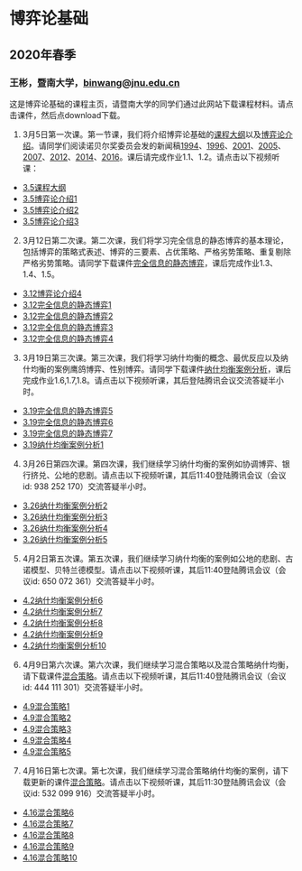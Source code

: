 # 博弈论基础
## 2020年春季
### 王彬，暨南大学，binwang@jnu.edu.cn
这是博弈论基础的课程主页，请暨南大学的同学们通过此网站下载课程材料。请点击课件，然后点download下载。
1. 3月5日第一次课。第一节课，我们将介绍博弈论基础的[课程大纲](https://github.com/binwangwork/gameTheory/blob/master/%E6%95%99%E5%AD%A6%E5%A4%A7%E7%BA%B2.pdf)以及[博弈论介绍](https://github.com/binwangwork/gameTheory/blob/master/%E5%85%88%E5%AF%BC%E8%AF%BE%20%E5%8D%9A%E5%BC%88%E8%AE%BA%E7%AE%80%E4%BB%8B.pdf)。请同学们阅读诺贝尔奖委员会发的新闻稿[1994](	https://www.nobelprize.org/prizes/economic-sciences/1994/summary/)、[1996](https://www.nobelprize.org/prizes/economic-sciences/1996/press-release/)、[2001](https://www.nobelprize.org/prizes/economic-sciences/2001/popular-information/)、[2005](https://www.nobelprize.org/uploads/2018/06/popular-economicsciences2005.pdf)、[2007](https://www.nobelprize.org/uploads/2018/06/popular-economicsciences2007.pdf)、[2012](https://www.nobelprize.org/uploads/2018/06/popular-economicsciences2012.pdf)、[2014](https://www.nobelprize.org/uploads/2018/06/popular-economicsciences2014.pdf)、[2016](https://www.nobelprize.org/uploads/2018/06/popular-economicsciences2016.pdf)。课后请完成作业1.1、1.2。请点击以下视频听课：
- [3.5课程大纲](https://www.bilibili.com/video/av90632776/)
- [3.5博弈论介绍1](https://www.bilibili.com/video/av92924837)
- [3.5博弈论介绍2](https://www.bilibili.com/video/av92927501)
- [3.5博弈论介绍3](https://www.bilibili.com/video/av92930850)
2. 3月12日第二次课。第二次课，我们将学习完全信息的静态博弈的基本理论，包括博弈的策略式表述、博弈的三要素、占优策略、严格劣势策略、重复剔除严格劣势策略。请同学下载课件[完全信息的静态博弈](https://github.com/binwangwork/gameTheory/blob/master/%E4%B8%80.1%20%E5%AE%8C%E5%85%A8%E4%BF%A1%E6%81%AF%E7%9A%84%E9%9D%99%E6%80%81%E5%8D%9A%E5%BC%88.pdf)，课后完成作业1.3、1.4、1.5。
- [3.12博弈论介绍4](https://www.bilibili.com/video/av94696508/)
- [3.12完全信息的静态博弈1](https://www.bilibili.com/video/av94696732/)
- [3.12完全信息的静态博弈2](https://www.bilibili.com/video/av94697786/)
- [3.12完全信息的静态博弈3](https://www.bilibili.com/video/av94727769/)
- [3.12完全信息的静态博弈4](https://www.bilibili.com/video/av94727897/)

3. 3月19日第三次课。第三次课，我们将学习纳什均衡的概念、最优反应以及纳什均衡的案例鹰鸽博弈、性别博弈。请同学下载课件[纳什均衡案例分析](https://github.com/binwangwork/gameTheory/blob/master/%E4%B8%80.2%20%E7%BA%B3%E4%BB%80%E5%9D%87%E8%A1%A1%E6%A1%88%E4%BE%8B%E5%88%86%E6%9E%90.pdf)，课后完成作业1.6,1.7,1.8。请点击以下视频听课，其后登陆腾讯会议交流答疑半小时。
- [3.19完全信息的静态博弈5](https://www.bilibili.com/video/av96521858/)
- [3.19完全信息的静态博弈6](https://www.bilibili.com/video/av96521905/)
- [3.19完全信息的静态博弈7](https://www.bilibili.com/video/av96521588/)
- [3.19纳什均衡案例分析1](https://www.bilibili.com/video/av96521782/)

4. 3月26日第四次课。第四次课，我们继续学习纳什均衡的案例如协调博弈、银行挤兑、公地的悲剧。请点击以下视频听课，其后11:40登陆腾讯会议（会议id: 938 252 170）交流答疑半小时。
- [3.26纳什均衡案例分析2](https://www.bilibili.com/video/BV1zE411F7Ci/)
- [3.26纳什均衡案例分析3](https://www.bilibili.com/video/BV1zE411F7SZ/)
- [3.26纳什均衡案例分析4](https://www.bilibili.com/video/BV1rE411F7vg/)
- [3.26纳什均衡案例分析5](https://www.bilibili.com/video/BV1rE411F7Yr/)

5. 4月2日第五次课。第五次课，我们继续学习纳什均衡的案例如公地的悲剧、古诺模型、贝特兰德模型。请点击以下视频听课，其后11:40登陆腾讯会议（会议id: 650 072 361）交流答疑半小时。
- [4.2纳什均衡案例分析6](https://www.bilibili.com/video/BV1y7411D7dG/)
- [4.2纳什均衡案例分析7](https://www.bilibili.com/video/BV1o7411D76j/)
- [4.2纳什均衡案例分析8](https://www.bilibili.com/video/BV1f7411D7E1/)
- [4.2纳什均衡案例分析9](https://www.bilibili.com/video/BV1f7411D7xj/)
- [4.2纳什均衡案例分析10](https://www.bilibili.com/video/BV1Z7411D76i/)

6. 4月9日第六次课。第六次课，我们继续学习混合策略以及混合策略纳什均衡，请下载课件[混合策略](https://github.com/binwangwork/gameTheory/blob/master/%E4%B8%80.3%20%E6%B7%B7%E5%90%88%E7%AD%96%E7%95%A5%E7%BA%B3%E4%BB%80%E5%9D%87%E8%A1%A1.pdf)。请点击以下视频听课，其后11:40登陆腾讯会议（会议id: 444 111 301）交流答疑半小时。
- [4.9混合策略1](https://www.bilibili.com/video/BV1sg4y187N8/)
- [4.9混合策略2](https://www.bilibili.com/video/BV1hc411h7q7/)
- [4.9混合策略3](https://www.bilibili.com/video/BV1Z54y1X739/)
- [4.9混合策略4](https://www.bilibili.com/video/BV1xp4y1C7vX/)
- [4.9混合策略5](https://www.bilibili.com/video/BV1de411x7dU/)

7. 4月16日第七次课。第七次课，我们继续学习混合策略纳什均衡的案例，请下载更新的课件[混合策略](https://github.com/binwangwork/gameTheory/blob/master/%E4%B8%80.3%20%E6%B7%B7%E5%90%88%E7%AD%96%E7%95%A5%E7%BA%B3%E4%BB%80%E5%9D%87%E8%A1%A1.pdf)。请点击以下视频听课，其后11:30登陆腾讯会议（会议id: 532 099 916）交流答疑半小时。
- [4.16混合策略6](https://www.bilibili.com/video/BV1mz411b7mJ/)
- [4.16混合策略7](https://www.bilibili.com/video/BV1Pi4y18777/)
- [4.16混合策略8](https://www.bilibili.com/video/BV1CV411o7Yf/)
- [4.16混合策略9](https://www.bilibili.com/video/BV1ia4y1t7AE/)
- [4.16混合策略10](https://www.bilibili.com/video/BV11K411L7Yd/)

